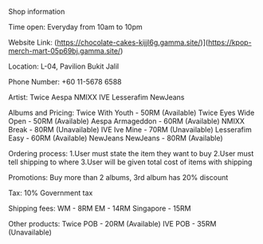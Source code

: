 Shop information

Time open:
Everyday from 10am to 10pm 

Website Link:
(https://chocolate-cakes-kijjl6g.gamma.site/)](https://kpop-merch-mart-05p69bj.gamma.site/)

Location:
L-04, Pavilion Bukit Jalil

Phone Number:
+60 11-5678 6588

Artist:
Twice
Aespa
NMIXX
IVE
Lesserafim
NewJeans

Albums and Pricing:
Twice With Youth - 50RM (Available)
Twice Eyes Wide Open - 50RM (Available)
Aespa Armageddon - 60RM (Available) 
NMIXX Break - 80RM (Unavailable)
IVE Ive Mine - 70RM (Unavailable)
Lesserafim Easy - 60RM (Available)
NewJeans NewJeans - 80RM (Available)

Ordering process: 
1.User must state the item they want to buy
2.User must tell shipping to where
3.User will be given total cost of items with shipping 


Promotions:
Buy more than 2 albums, 3rd album has 20% discount


Tax:
10% Government tax

Shipping fees:
WM - 8RM
EM - 14RM
Singapore - 15RM

Other products:
Twice POB - 20RM (Available)
IVE POB - 35RM (Unavailable)
